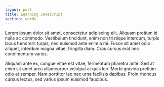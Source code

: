 ```yaml
---
layout: post
title: Learning Javascript
section: words
---
```


Lorem ipsum dolor sit amet, consectetur adipiscing elit. Aliquam pretium id nulla ac commodo. Vestibulum tincidunt, enim non tristique interdum, turpis lacus hendrerit turpis, nec euismod ante enim a mi. Fusce sit amet odio aliquet, interdum magna vitae, fringilla diam. Cras cursus erat nec condimentum varius.

Aliquam ante ex, congue vitae est vitae, fermentum pharetra ante. Sed at enim sit amet arcu ullamcorper volutpat at quis leo. Morbi gravida pretium odio at semper. Nam porttitor leo nec urna facilisis dapibus. Proin rhoncus cursus lectus, sed varius ipsum euismod faucibus.

